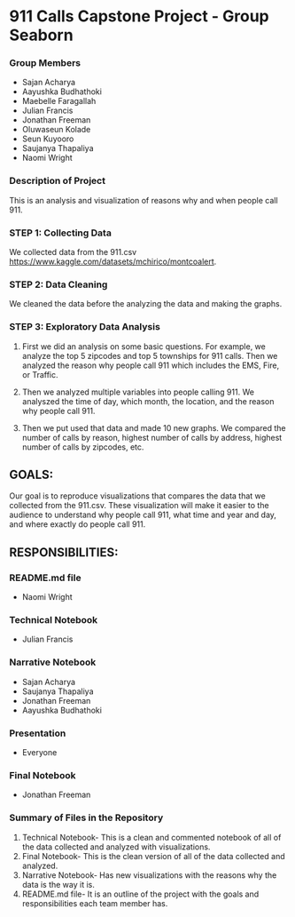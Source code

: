 # 911 Calls Capstone Project - Group Seaborn
### Group Members
* Sajan Acharya
* Aayushka Budhathoki
* Maebelle Faragallah
* Julian Francis
* Jonathan Freeman
* Oluwaseun Kolade
* Seun Kuyooro
* Saujanya Thapaliya
* Naomi Wright

### Description of Project
This is an analysis and visualization of reasons why and when people call 911. 

### STEP 1: Collecting Data
We collected data from the 911.csv
https://www.kaggle.com/datasets/mchirico/montcoalert.

### STEP 2: Data Cleaning
We cleaned the data before the analyzing the data and making the graphs.

### STEP 3: Exploratory Data Analysis
1. First we did an analysis on some basic questions. For example, we analyze the top 5 zipcodes and top 5 townships for 911 calls.
Then we analyzed the reason why people call 911 which includes the EMS, Fire, or Traffic.

2. Then we analyzed multiple variables into people calling 911. We analyszed the time of day, which month, the location, and the reason why people call 911.

3. Then we put used that data and made 10 new graphs. We compared the number of calls by reason, highest number of calls by address, highest number of calls by zipcodes, etc.

## GOALS:
Our goal is to reproduce visualizations that compares the data that we collected from the 911.csv. These visualization will make it easier to the audience to understand why people call 911, what time and year and day, and where exactly do people call 911.

## RESPONSIBILITIES: 
### README.md file
* Naomi Wright
### Technical Notebook
* Julian Francis
### Narrative Notebook
* Sajan Acharya
* Saujanya Thapaliya
* Jonathan Freeman
* Aayushka Budhathoki
### Presentation
* Everyone
### Final Notebook
* Jonathan Freeman

### Summary of Files in the Repository 
1. Technical Notebook- This is a clean and commented notebook of all of the data collected and analyzed with visualizations. 
2. Final Notebook- This is the clean version of all of the data collected and analyzed. 
3. Narrative Notebook- Has new visualizations with the reasons why the data is the way it is.
4. README.md file- It is an outline of the project with the goals and responsibilities each team member has.
